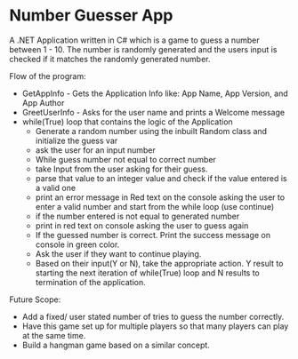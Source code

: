 # Number Guesser App
 A .NET Application written in C# which is a game to guess a number between 1 - 10. The number is randomly generated and the users input is checked if it matches the randomly generated number. 
 
 Flow of the program:
 - GetAppInfo - Gets the Application Info like: App Name, App Version, and App Author
 - GreetUserInfo - Asks for the user name and prints a Welcome message
 - while(True) loop that contains the logic of the Application
   - Generate a random number using the inbuilt Random class and initialize the guess var
   - ask the user for an input number
   - While guess number not equal to correct number 
    - take Input from the user asking for their guess.
    - parse that value to an integer value and check if the value entered is a valid  one
    - print an error message in Red text on the console asking the user to enter a valid number and start from the while loop (use continue)
    - if the number entered is not equal to generated number
    - print in red text on console asking the user to guess again
   - If the guessed number  is correct. Print the success message on console in green color.
   - Ask the user if they want to continue playing.
   - Based on their input(Y or N), take the appropriate action. Y result to starting the next iteration of while(True) loop and N results to termination of the application.
   
   
 Future Scope:
 - Add a fixed/ user stated number of tries to guess the number correctly.
 - Have this game set up for multiple players so that many players can play at the same time.
 - Build a hangman game based on a similar concept.
     